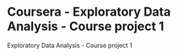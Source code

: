 # Coursera - Exploratory Data Analysis - Course project 1
Exploratory Data Analysis - Course project 1
